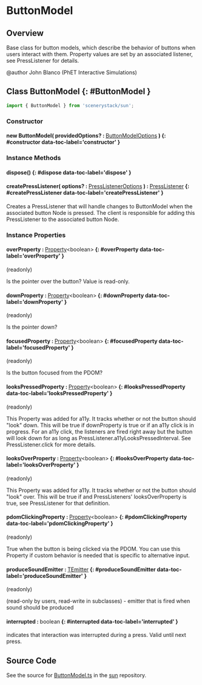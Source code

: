 # ButtonModel

## Overview

Base class for button models, which describe the behavior of buttons when users interact with them.  Property values
are set by an associated listener, see PressListener for details.

@author John Blanco (PhET Interactive Simulations)

## Class ButtonModel {: #ButtonModel }


```js
import { ButtonModel } from 'scenerystack/sun';
```
### Constructor

#### new ButtonModel( providedOptions? : <span style="font-weight: 400;">[ButtonModelOptions](../sun/ButtonModel.md#ButtonModelOptions)</span> ) {: #constructor data-toc-label='constructor' }

### Instance Methods

#### dispose() {: #dispose data-toc-label='dispose' }

#### createPressListener( options? : <span style="font-weight: 400;">[PressListenerOptions](../scenery/PressListener.md#PressListenerOptions)</span> ) : <span style="font-weight: 400;">[PressListener](../scenery/PressListener.md)</span> {: #createPressListener data-toc-label='createPressListener' }

Creates a PressListener that will handle changes to ButtonModel when the associated button Node is pressed.
The client is responsible for adding this PressListener to the associated button Node.

### Instance Properties

#### overProperty : <span style="font-weight: 400;">[Property](../axon/Property.md)&lt;<span style="color: hsla(calc(var(--md-hue) + 180deg),80%,40%,1);">boolean</span>&gt;</span> {: #overProperty data-toc-label='overProperty' }

(readonly)

Is the pointer over the button? Value is read-only.

#### downProperty : <span style="font-weight: 400;">[Property](../axon/Property.md)&lt;<span style="color: hsla(calc(var(--md-hue) + 180deg),80%,40%,1);">boolean</span>&gt;</span> {: #downProperty data-toc-label='downProperty' }

(readonly)

Is the pointer down?

#### focusedProperty : <span style="font-weight: 400;">[Property](../axon/Property.md)&lt;<span style="color: hsla(calc(var(--md-hue) + 180deg),80%,40%,1);">boolean</span>&gt;</span> {: #focusedProperty data-toc-label='focusedProperty' }

(readonly)

Is the button focused from the PDOM?

#### looksPressedProperty : <span style="font-weight: 400;">[Property](../axon/Property.md)&lt;<span style="color: hsla(calc(var(--md-hue) + 180deg),80%,40%,1);">boolean</span>&gt;</span> {: #looksPressedProperty data-toc-label='looksPressedProperty' }

(readonly)

This Property was added for a11y. It tracks whether or not the button should "look" down. This
will be true if downProperty is true or if an a11y click is in progress. For an a11y click, the listeners
are fired right away but the button will look down for as long as PressListener.a11yLooksPressedInterval.
See PressListener.click for more details.

#### looksOverProperty : <span style="font-weight: 400;">[Property](../axon/Property.md)&lt;<span style="color: hsla(calc(var(--md-hue) + 180deg),80%,40%,1);">boolean</span>&gt;</span> {: #looksOverProperty data-toc-label='looksOverProperty' }

(readonly)

This Property was added for a11y. It tracks whether or not the button should "look" over. This
will be true if and PressListeners' looksOverProperty is true, see PressListener for that definition.

#### pdomClickingProperty : <span style="font-weight: 400;">[Property](../axon/Property.md)&lt;<span style="color: hsla(calc(var(--md-hue) + 180deg),80%,40%,1);">boolean</span>&gt;</span> {: #pdomClickingProperty data-toc-label='pdomClickingProperty' }

(readonly)

True when the button is being clicked via the PDOM. You can use this Property if
custom behavior is needed that is specific to alternative input.

#### produceSoundEmitter : <span style="font-weight: 400;">[TEmitter](../axon/TEmitter.md)</span> {: #produceSoundEmitter data-toc-label='produceSoundEmitter' }

(readonly)

(read-only by users, read-write in subclasses) - emitter that is fired when sound should be produced

#### interrupted : <span style="font-weight: 400;"><span style="color: hsla(calc(var(--md-hue) + 180deg),80%,40%,1);">boolean</span></span> {: #interrupted data-toc-label='interrupted' }

indicates that interaction was interrupted during a press. Valid until next press.



## Source Code

See the source for [ButtonModel.ts](https://github.com/phetsims/sun/blob/main/js/buttons/ButtonModel.ts) in the [sun](https://github.com/phetsims/sun) repository.
